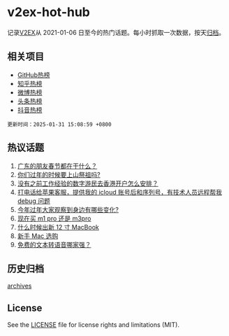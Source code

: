 # v2ex-hot-hub

 记录[V2EX](https://www.v2ex.com/)从 2021-01-06 日至今的热门话题。每小时抓取一次数据，按天[归档](archives)。
 
 ## 相关项目

- [GitHub热榜](https://github.com/lonnyzhang423/github-hot-hub)
- [知乎热榜](https://github.com/lonnyzhang423/zhihu-hot-hub)
- [微博热榜](https://github.com/lonnyzhang423/weibo-hot-hub)
- [头条热榜](https://github.com/lonnyzhang423/toutiao-hot-hub)
- [抖音热榜](https://github.com/lonnyzhang423/douyin-hot-hub)


 `更新时间：2025-01-31 15:08:59 +0800`

## 热议话题

1. [广东的朋友春节都在干什么？](https://www.v2ex.com/t/1108344)
1. [你们过年的时候要上山祭祖吗?](https://www.v2ex.com/t/1108377)
1. [没有之前工作经验的数字游民去香港开户怎么安排？](https://www.v2ex.com/t/1108334)
1. [打电话给苹果客服，提供我的 icloud 账号后和序列号，有技术人员远程帮我 debug 问题](https://www.v2ex.com/t/1108378)
1. [今年过年大家观察到身边有哪些变化?](https://www.v2ex.com/t/1108352)
1. [现在买 m1 pro 还是 m3pro](https://www.v2ex.com/t/1108348)
1. [什么时候出新 12 寸 MacBook](https://www.v2ex.com/t/1108359)
1. [新手 Mac 选购](https://www.v2ex.com/t/1108356)
1. [免费的文本转语音哪家强？](https://www.v2ex.com/t/1108392)

## 历史归档

[archives](archives)

## License

See the [LICENSE](LICENSE) file for license rights and limitations (MIT).
